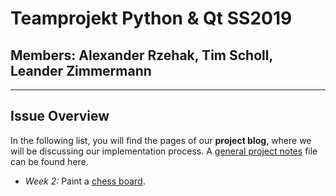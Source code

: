 # Teamprojekt Python & Qt SS2019

## Members: Alexander Rzehak, Tim Scholl, Leander Zimmermann
---
## Issue Overview
In the following list, you will find the pages of our **project blog**, where we will be discussing our implementation process. A [general project notes](/notes.md) file can be found here.

- *Week 2:* Paint a [chess board](/chess.md).